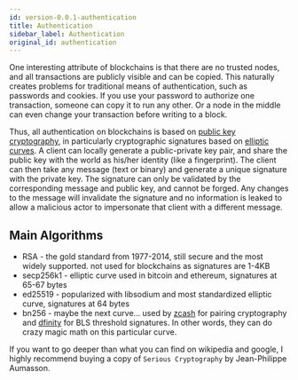 ```yaml
---
id: version-0.0.1-authentication
title: Authentication
sidebar_label: Authentication
original_id: authentication
---
```


One interesting attribute of blockchains is that there are no trusted nodes, and all transactions are publicly visible and can be copied. This naturally creates problems for traditional means of authentication, such as passwords and cookies. If you use your password to authorize one transaction, someone can copy it to run any other. Or a node in the middle can even change your transaction before writing to a block.

Thus, all authentication on blockchains is based on [public key cryptography](https://arstechnica.com/information-technology/2013/10/a-relatively-easy-to-understand-primer-on-elliptic-curve-cryptography/), in particularly cryptographic signatures based on [elliptic curves](https://hackernoon.com/eliptic-curve-crypto-the-basics-e8eb1e934dc5). A client can locally generate a public-private key pair, and share the public key with the world as his/her identity (like a fingerprint). The client can then take any message (text or binary) and generate a unique signature with the private key. The signature can only be validated by the corresponding message and public key, and cannot be forged. Any changes to the message will invalidate the signature and no information is leaked to allow a malicious actor to impersonate that client with a different message.

## Main Algorithms

- RSA - the gold standard from 1977-2014, still secure and the most widely supported. not used for blockchains as signatures are 1-4KB
- secp256k1 - elliptic curve used in bitcoin and ethereum, signatures at 65-67 bytes
- ed25519 - popularized with libsodium and most standardized elliptic curve, signatures at 64 bytes
- bn256 - maybe the next curve... used by [zcash](https://blog.z.cash/new-snark-curve/) for pairing cryptography and [dfinity](https://medium.com/on-the-origin-of-smart-contract-platforms/on-the-origin-of-dfinity-526b4222eb4c#02dd) for BLS threshold signatures. In other words, they can do crazy magic math on this particular curve.

If you want to go deeper than what you can find on wikipedia and google, I highly recommend buying a copy of `Serious Cryptography` by Jean-Philippe Aumasson.
